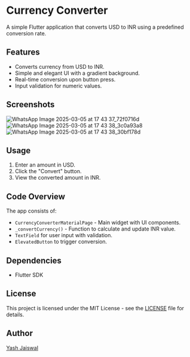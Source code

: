 # Currency Converter

A simple Flutter application that converts USD to INR using a predefined conversion rate.

## Features

- Converts currency from USD to INR.
- Simple and elegant UI with a gradient background.
- Real-time conversion upon button press.
- Input validation for numeric values.

## Screenshots

![WhatsApp Image 2025-03-05 at 17 43 37_72f0716d](https://github.com/user-attachments/assets/a69d1f32-01a0-4a99-8703-1ed1d5cd58e1)
![WhatsApp Image 2025-03-05 at 17 43 38_3c0a93a8](https://github.com/user-attachments/assets/ee3963f7-0d71-48bb-8ce7-007d97d287df)
![WhatsApp Image 2025-03-05 at 17 43 38_30bf178d](https://github.com/user-attachments/assets/c1ac097a-e0ce-4c87-876c-425f5cbab279)




## Usage

1. Enter an amount in USD.
2. Click the "Convert" button.
3. View the converted amount in INR.

## Code Overview

The app consists of:

- `CurrencyConverterMaterialPage` - Main widget with UI components.
- `_convertCurrency()` - Function to calculate and update INR value.
- `TextField` for user input with validation.
- `ElevatedButton` to trigger conversion.

## Dependencies

- Flutter SDK

## License

This project is licensed under the MIT License - see the [LICENSE](LICENSE) file for details.

## Author

[Yash Jaiswal](https://github.com/yashjaiswal-se)


